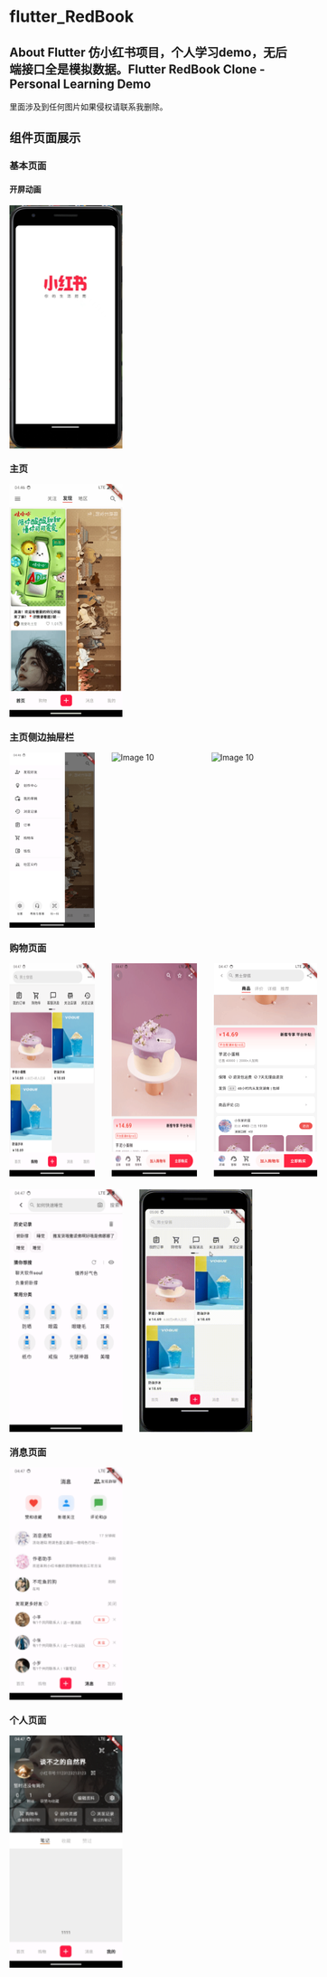 # flutter_RedBook


## About Flutter 仿小红书项目，个人学习demo，无后端接口全是模拟数据。Flutter RedBook Clone - Personal Learning Demo

 里面涉及到任何图片如果侵权请联系我删除。





## 组件页面展示

### 基本页面

#### 开屏动画
<div style="display: flex;">
 
 <img src="https://raw.githubusercontent.com/MrNocLb/flutter_RedBook/2a73eb32dcdd20fad7e76232073925ee36c3654d/imgs/0.png" alt="Image 0"  width="200">

</div>

###
###
###  主页
<div style="display: flex;">
 
 <img src="https://raw.githubusercontent.com/MrNocLb/flutter_RedBook/2a73eb32dcdd20fad7e76232073925ee36c3654d/imgs/1.png" alt="Image 10"  width="200">

</div>

### 主页侧边抽屉栏
<div style="display: flex;">
 
 <img src="https://raw.githubusercontent.com/MrNocLb/flutter_RedBook/2a73eb32dcdd20fad7e76232073925ee36c3654d/imgs/2.png" alt="Image 10"  width="200" style="margin-right: 30px;">

 <img src="https://github.com/MrNocLb/flutter_RedBook/blob/master/1.gif?raw=true" alt="Image 10"  width="200" style="margin-right: 30px;">

 <img src="https://github.com/MrNocLb/flutter_RedBook/blob/master/2.gif?raw=true" alt="Image 10"  width="200">


</div>




### 购物页面
<div style="display: flex;">
  <img src="https://raw.githubusercontent.com/MrNocLb/flutter_RedBook/2a73eb32dcdd20fad7e76232073925ee36c3654d/imgs/4.png" alt="Image 1"  style="margin-right: 30px;"width="200">
  
  <img src="https://raw.githubusercontent.com/MrNocLb/flutter_RedBook/2a73eb32dcdd20fad7e76232073925ee36c3654d/imgs/3.png" alt="Image 2" width="200" style="margin-right: 30px;">
  <img src="https://raw.githubusercontent.com/MrNocLb/flutter_RedBook/2a73eb32dcdd20fad7e76232073925ee36c3654d/imgs/5.png" alt="Image 3" width="200">

</div>


###
###

<div style="display: flex;">
 
 <img src="https://raw.githubusercontent.com/MrNocLb/flutter_RedBook/2a73eb32dcdd20fad7e76232073925ee36c3654d/imgs/51.png" alt="Image 10"  width="200" style="margin-right: 30px;">
 <img src="https://github.com/MrNocLb/flutter_RedBook/blob/master/3.gif?raw=true" alt="Image 10"  width="200" >
</div>

### 消息页面
<div style="display: flex;">
 
 <img src="https://raw.githubusercontent.com/MrNocLb/flutter_RedBook/2a73eb32dcdd20fad7e76232073925ee36c3654d/imgs/6.png" alt="Image 10"  width="200">

</div>

###
### 个人页面
<div style="display: flex;">
 
 <img src="https://raw.githubusercontent.com/MrNocLb/flutter_RedBook/2a73eb32dcdd20fad7e76232073925ee36c3654d/imgs/7.png" alt="Image 10"  width="200">

</div>



